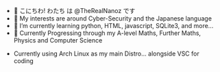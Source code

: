 - 👋 こにちわ! わたち は @TheRealNanoz です
- 👀 My interests are around Cyber-Security and the Japanese language
- 🌱 I’m currently learning python, HTML, javascript, SQLite3, and more...
- 🌱 Currently Progressing through my A-level Maths, Further Maths, Physics and Computer Science
<!---
TheRealNanoz/TheRealNanoz is a ✨ special ✨ repository because its `README.md` (this file) appears on your GitHub profile.
You can click the Preview link to take a look at your changes.
--->
- Currently using Arch Linux as my main Distro... alongside VSC for coding